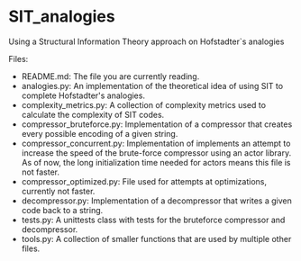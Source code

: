 # SIT_analogies
Using a Structural Information Theory approach on Hofstadter`s analogies

Files:

- README.md: The file you are currently reading.
- analogies.py: An implementation of the theoretical idea of using SIT to complete Hofstadter's analogies.
- complexity_metrics.py: A collection of complexity metrics used to calculate the complexity of SIT codes.
- compressor_bruteforce.py: Implementation of a compressor that creates every possible encoding of a given string.
- compressor_concurrent.py: Implementation of implements an attempt to increase the speed of the brute-force compressor using an actor library. As of now, the long initialization time needed for actors means this file is not faster.
- compressor_optimized.py: File used for attempts at optimizations, currently not faster.
- decompressor.py: Implementation of a decompressor that writes a given code back to a string.
- tests.py: A unittests class with tests for the bruteforce compressor and decompressor.
- tools.py: A collection of smaller functions that are used by multiple other files.
